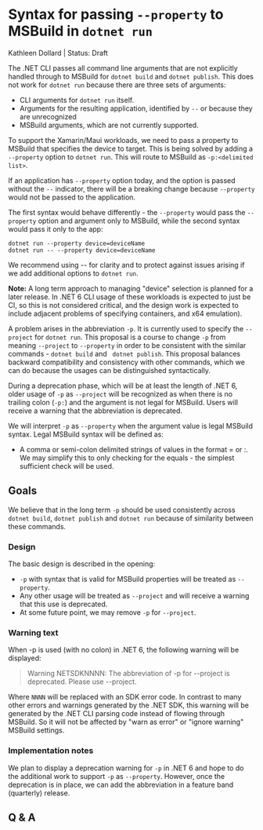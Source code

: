 # Syntax for passing `--property` to MSBuild in `dotnet run`

Kathleen Dollard | Status: Draft

The .NET CLI passes all command line arguments that are not explicitly handled through to MSBuild for `dotnet build` and `dotnet publish`. This does not work for `dotnet run` because there are three sets of arguments: 

* CLI arguments for `dotnet run` itself.
* Arguments for the resulting application, identified by `--` or because they are unrecognized
* MSBuild arguments, which are not currently supported. 

To support the Xamarin/Maui workloads, we need to pass a property to MSBuild that specifies the device to target. This is being solved by adding a `--property` option to `dotnet run`. This will route to MSBuild as `-p:<delimited list>`.

If an application has `--property` option today, and the option is passed without the `--` indicator, there will be a breaking change because `--property` would not be passed to the application. 

The first syntax would behave differently - the `--property` would pass the `--property` option and argument only to MSBuild, while the second syntax would pass it only to the app: 

```
dotnet run --property device=deviceName
dotnet run -- --property device=deviceName
```

We recommend using -- for clarity and to protect against issues arising if we add additional options to `dotnet run`.

**Note:** A long term approach to managing "device" selection is planned for a later release. In .NET 6 CLI usage of these workloads is expected to just be CI, so this is not considered critical, and the design work is expected to include adjacent problems of specifying containers, and x64 emulation). 

A problem arises in the abbreviation `-p`. It is currently used to specify the `--project` for `dotnet run`. This proposal is a course to change `-p` from meaning `--project` to `--property` in order to be consistent with the similar commands - `dotnet build` and ` dotnet publish`. This proposal balances backward compatibility and consistency with other commands, which we can do because the usages can be distinguished syntactically. 

During a deprecation phase, which will be at least the length of .NET 6, older usage of `-p` as `--project` will be recognized as when there is no trailing colon (`-p:`) and the argument is not legal for MSBuild. Users will receive a warning that the abbreviation is deprecated. 

We will interpret `-p` as `--property` when the argument value is legal MSBuild syntax. Legal MSBuild syntax will be defined as: 

* A comma or semi-colon delimited strings of values in the format <name>=<value> or <name>:<value>. We may simplify this to only checking for the equals - the simplest sufficient check will be used.

## Goals

We believe that in the long term `-p` should be used consistently across `dotnet build`, `dotnet publish` and `dotnet run`  because of similarity between these commands. 

### Design

The basic design is described in the opening: 

* `-p` with syntax that is valid for MSBuild properties will be treated as `--property`.
* Any other usage will be treated as `--project` and will receive a warning that this use is deprecated.
* At some future point, we may remove `-p` for `--project`.

### Warning text

When -p is used (with no colon) in .NET 6, the following warning will be displayed: 

> Warning NETSDKNNNN: The abbreviation of -p for --project is deprecated. Please use --project.

Where `NNNN` will be replaced with an SDK error code.  In contrast to many other errors and warnings generated by the .NET SDK, this warning will be generated by the .NET CLI parsing code instead of flowing through MSBuild.  So it will not be affected by "warn as error" or "ignore warning" MSBuild settings.

### Implementation notes

We plan to display a deprecation warning for `-p` in .NET 6 and hope to do the additional work to support `-p` as `--property`. However, once the deprecation is in place, we can add the abbreviation in a feature band (quarterly) release. 


## Q & A

